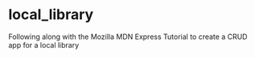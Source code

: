 # local_library
Following along with the Mozilla MDN Express Tutorial to create a CRUD app for a local library
